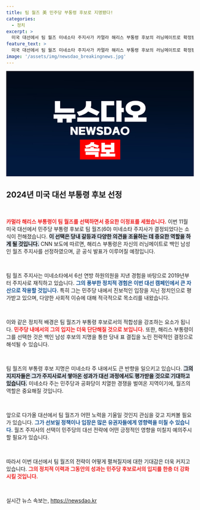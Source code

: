 ```yaml
---
title: 팀 월즈 美 민주당 부통령 후보로 지명됐다!
categories:
  - 정치
excerpt: >
  미국 대선에서 팀 월즈 미네소타 주지사가 카멀라 해리스 부통령 후보의 러닝메이트로 확정됐다! 그의 정치적 배경과 향후 정치적 행보는? 클릭해 더욱 자세한 내용을 알아보세요!
feature_text: >
  미국 대선에서 팀 월즈 미네소타 주지사가 카멀라 해리스 부통령 후보의 러닝메이트로 확정됐다! 그의 정치적 배경과 향후 정치적 행보는? 클릭해 더욱 자세한 내용을 알아보세요!
image: '/assets/img/newsdao_breakingnews.jpg'
---
```


<p><img src="/assets/img/newsdao_breakingnews.jpg" alt="ontimetimes 속보" /></p>

<h2 data-ke-size="size26">2024년 미국 대선 부통령 후보 선정</h2>

<p data-ke-size="size16">&nbsp;</p>

<p><b><span style="color: #ee2323;">카멀라 해리스 부통령이 팀 월즈를 선택하면서 중요한 이정표를 세웠습니다.</span></b> 이번 11월 미국 대선에서 민주당 부통령 후보로 팀 월즈(60) 미네소타 주지사가 결정되었다는 소식이 전해졌습니다. <b><span style="background-color: #21538527;">이 선택은 당내 갈등과 다양한 의견을 조율하는 데 중요한 역할을 하게 될 것입니다.</span></b> CNN 보도에 따르면, 해리스 부통령은 자신의 러닝메이트로 백인 남성인 월즈 주지사를 선정하였으며, 곧 공식 발표가 이루어질 예정입니다.</p>

<p data-ke-size="size16">&nbsp;</p>

<p>팀 월즈 주지사는 미네소타에서 6선 연방 하원의원을 지낸 경험을 바탕으로 2019년부터 주지사로 재직하고 있습니다. <b><span style="color: #1a5490;">그의 풍부한 정치적 경험은 이번 대선 캠페인에서 큰 자산으로 작용할 것입니다.</span></b> 특히 그는 민주당 내에서 진보적인 입장을 지닌 정치인으로 평가받고 있으며, 다양한 사회적 이슈에 대해 적극적으로 목소리를 내왔습니다.</p>

<p data-ke-size="size16">&nbsp;</p>

<p>이와 같은 정치적 배경은 팀 월즈가 부통령 후보로서의 적합성을 강조하는 요소가 됩니다. <b><span style="color: #ee2323;">민주당 내에서의 그의 입지는 더욱 단단해질 것으로 보입니다.</span></b> 또한, 해리스 부통령이 그를 선택한 것은 백인 남성 후보의 지명을 통한 당내 표 결집을 노린 전략적인 결정으로 해석될 수 있습니다.</p>

<p data-ke-size="size16">&nbsp;</p>

<p>팀 월즈의 부통령 후보 지명은 미네소타 주 내에서도 큰 반향을 일으키고 있습니다. <b><span style="background-color: #21538527;">그의 지지자들은 그가 주지사로서 쌓아온 성과가 대선 과정에서도 평가받을 것으로 기대하고 있습니다.</span></b> 미네소타 주는 민주당과 공화당이 치열한 경쟁을 벌여온 지역이기에, 월즈의 역할은 중요해질 것입니다.</p>

<p data-ke-size="size16">&nbsp;</p>

<p>앞으로 다가올 대선에서 팀 월즈가 어떤 노력을 기울일 것인지 관심을 갖고 지켜볼 필요가 있습니다. <b><span style="color: #1a5490;">그가 선보일 정책이나 입장은 많은 유권자들에게 영향력을 미칠 수 있습니다.</span></b> 월즈 주지사의 선택이 민주당의 대선 전략에 어떤 긍정적인 영향을 미칠지 예의주시할 필요가 있습니다.</p>

<p data-ke-size="size16">&nbsp;</p>

<p>따라서 이번 대선에서 팀 월즈의 전략이 어떻게 펼쳐질지에 대한 기대감은 더욱 커지고 있습니다. <b><span style="color: #ee2323;">그의 정치적 이력과 그동안의 성과는 민주당 후보로서의 입지를 한층 더 강화시킬 것입니다.</span></b></p>

<p data-ke-size="size16">&nbsp;</p>
실시간 뉴스 속보는, <a href="https://newsdao.kr" rel="dofollow">https://newsdao.kr</a>


